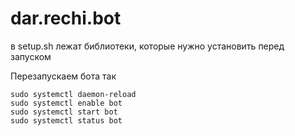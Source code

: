 # dar.rechi.bot

в setup.sh лежат библиотеки, которые нужно установить перед запуском

Перезапускаем бота так

```
sudo systemctl daemon-reload
sudo systemctl enable bot
sudo systemctl start bot
sudo systemctl status bot
```
